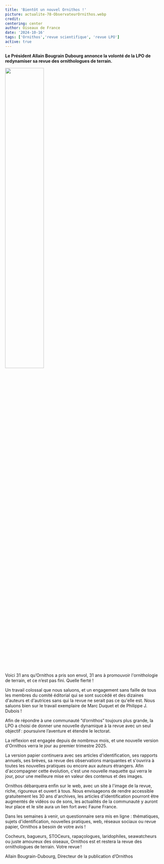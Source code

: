 ```yaml
--- 
title: 'Bientôt un nouvel Ornithos !'
picture: actualite-78-ObservateurOrnithos.webp 
credit: 
centering: center 
author: Oiseaux de France 
date: '2024-10-16'
tags: ['Ornithos','revue scientifique', 'revue LPO'] 
active: true 
---
```

**Le Président Allain Bougrain Dubourg annonce la volonté de la LPO de redynamiser sa revue des ornithologues de terrain.**

<img class="InformativePagePicture" style="width: 50%" src="/news/actualite-78-ObservateurOrnithos.webp"/>
<span class="InformativePagePictureLegend"></span>


Voici 31 ans qu’Ornithos a pris son envol, 31 ans à promouvoir l'ornithologie de terrain, et ce n’est pas fini. Quelle fierté !  

Un travail colossal que nous saluons, et un engagement sans faille de tous les membres du comité éditorial qui se sont succédé et des dizaines d'auteurs et d'autrices sans qui la revue ne serait pas ce qu'elle est. Nous saluons bien sur le travail exemplaire de Marc Duquet et de Philippe J. Dubois ! 

Afin de répondre à une communauté “d’ornithos” toujours plus grande, la LPO a choisi de donner une nouvelle dynamique à la revue avec un seul objectif : poursuivre l’aventure et étendre le lectorat. 

La réflexion est engagée depuis de nombreux mois, et une nouvelle version d'Ornithos verra le jour au premier trimestre 2025. 

La version papier continuera avec ses articles d'identification, ses rapports annuels, ses brèves, sa revue des observations marquantes et s'ouvrira à toutes les nouvelles pratiques ou encore aux auteurs étrangers. Afin d'accompagner cette évolution, c'est une nouvelle maquette qui verra le jour, pour une meilleure mise en valeur des contenus et des images. 

Ornithos débarquera enfin sur le web, avec un site à l'image de la revue, riche, rigoureux et ouvert à tous. Nous envisageons de rendre accessible gratuitement les 30 ans d'archives, les articles d'identification pourront être augmentés de vidéos ou de sons, les actualités de la communauté y auront leur place et le site aura un lien fort avec Faune France. 

Dans les semaines à venir, un questionnaire sera mis en ligne : thématiques, sujets d'identification, nouvelles pratiques, web, réseaux sociaux ou revue papier, Ornithos a besoin de votre avis ! 

Cocheurs, bagueurs, STOCeurs, rapaçologues, laridophiles, seawatcheurs ou juste amoureux des oiseaux, Ornithos est et restera la revue des ornithologues de terrain. Votre revue !

Allain Bougrain-Dubourg, Directeur de la publication d’Ornithos 
